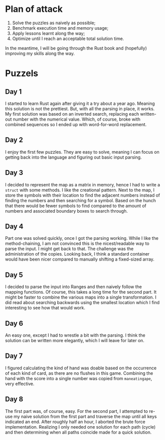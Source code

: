 

# Plan of attack

1. Solve the puzzles as naively as possible;
1. Benchmark execution time and memory usage;
1. Apply lessons learnt along the way;
1. Optimize until I reach an acceptable total solution time.

In the meantime, I will be going through the Rust book and (hopefully) improving my skills along the way.

# Puzzels

## Day 1

I started to learn Rust again after giving it a try about a year ago. Meaning this solution is not the prettiest. But, with all the parsing in place, it works. My first solution was based on an inverted search, replacing each written-out number with the numerical value. Which, of course, broke with combined sequences so I ended up with word-for-word replacement.

## Day 2

I enjoy the first few puzzles. They are easy to solve, meaning I can focus on getting back into the language and figuring out basic input parsing.

## Day 3

I decided to represent the map as a matrix in memory, hence I had to write a `struct` with some methods. I like the creational pattern. 
Next to the map, I store the symbols with their location to find the adjacent numbers instead of finding the numbers and then searching for a symbol. Based on the hunch that there would be fewer symbols to find compared to the amount of numbers and associated boundary boxes to search through.

## Day 4

Part one was solved quickly, once I got the parsing working. While I like the method-chaining, I am not convinced this is the nicest/readable way to parse the input. I might get back to that. The challenge was the administration of the copies. Looking back, I think a standard container would have been nicer compared to manually shifting a fixed-sized array.

## Day 5

I decided to parse the input into Ranges and then naively follow the mapping functions. Of course, this takes a long time for the second part. It might be faster to combine the various maps into a single transformation. I did read about searching backwards using the smallest location which I find interesting to see how that would work.

## Day 6

An easy one, except I had to wrestle a bit with the parsing. I think the solution can be written more elegantly, which I will leave for later on.

## Day 7

I figured calculating the kind of hand was doable based on the occurrence of each kind of card, as there are no flushes in this game. Combining the hand with the score into a single number was copied from `maneatingape`, very effective.

## Day 8

The first part was, of course, easy. For the second part, I attempted to re-use my naive solution from the first part and traverse the map until all keys indicated an end. After roughly half an hour, I aborted the brute force implementation. Realizing I only needed one solution for each path (cycle) and then determining when all paths coincide made for a quick solution.